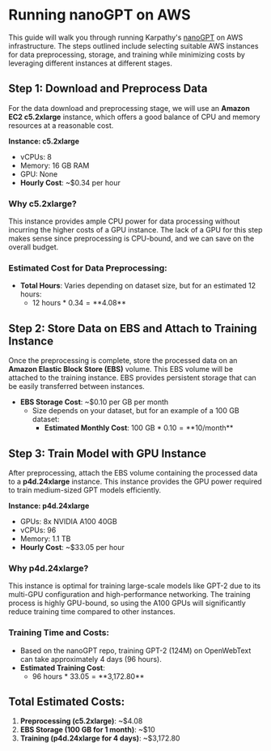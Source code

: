 # Running nanoGPT on AWS

This guide will walk you through running Karpathy's [nanoGPT](https://github.com/karpathy/nanoGPT) on AWS infrastructure. The steps outlined include selecting suitable AWS instances for data preprocessing, storage, and training while minimizing costs by leveraging different instances at different stages.

## Step 1: Download and Preprocess Data
For the data download and preprocessing stage, we will use an **Amazon EC2 c5.2xlarge** instance, which offers a good balance of CPU and memory resources at a reasonable cost.

**Instance: c5.2xlarge**
- vCPUs: 8
- Memory: 16 GB RAM
- GPU: None
- **Hourly Cost**: ~$0.34 per hour

### Why c5.2xlarge?
This instance provides ample CPU power for data processing without incurring the higher costs of a GPU instance. The lack of a GPU for this step makes sense since preprocessing is CPU-bound, and we can save on the overall budget.

### Estimated Cost for Data Preprocessing:
- **Total Hours**: Varies depending on dataset size, but for an estimated 12 hours:
  - 12 hours * $0.34 = **$4.08**

## Step 2: Store Data on EBS and Attach to Training Instance
Once the preprocessing is complete, store the processed data on an **Amazon Elastic Block Store (EBS)** volume. This EBS volume will be attached to the training instance. EBS provides persistent storage that can be easily transferred between instances.

- **EBS Storage Cost**: ~$0.10 per GB per month
  - Size depends on your dataset, but for an example of a 100 GB dataset:
    - **Estimated Monthly Cost**: 100 GB * $0.10 = **$10/month**

## Step 3: Train Model with GPU Instance
After preprocessing, attach the EBS volume containing the processed data to a **p4d.24xlarge** instance. This instance provides the GPU power required to train medium-sized GPT models efficiently.

**Instance: p4d.24xlarge**
- GPUs: 8x NVIDIA A100 40GB
- vCPUs: 96
- Memory: 1.1 TB
- **Hourly Cost**: ~$33.05 per hour

### Why p4d.24xlarge?
This instance is optimal for training large-scale models like GPT-2 due to its multi-GPU configuration and high-performance networking. The training process is highly GPU-bound, so using the A100 GPUs will significantly reduce training time compared to other instances.

### Training Time and Costs:
- Based on the nanoGPT repo, training GPT-2 (124M) on OpenWebText can take approximately 4 days (96 hours).
- **Estimated Training Cost**:
  - 96 hours * $33.05 = **$3,172.80**

## Total Estimated Costs:
1. **Preprocessing (c5.2xlarge)**: ~$4.08
2. **EBS Storage (100 GB for 1 month)**: ~$10
3. **Training (p4d.24xlarge for 4 days)**: ~$3,172.80


